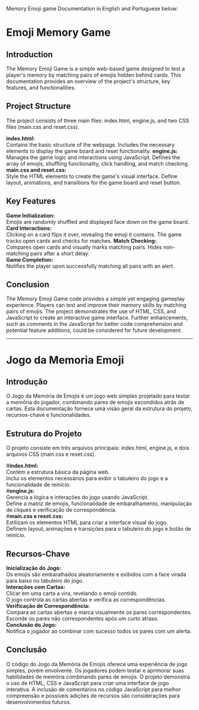 Memory Emoji game Documentation in English and Portuguese below:

# **Emoji Memory Game**
## **Introduction**
The Memory Emoji Game is a simple web-based game designed to test a player's memory by matching pairs of emojis hidden behind cards. This documentation provides an overview of the project's structure, key features, and functionalities.

## **Project Structure**
The project consists of three main files: index.html, engine.js, and two CSS files (main.css and reset.css).

**index.html:**  
Contains the basic structure of the webpage.
Includes the necessary elements to display the game board and reset functionality.
**engine.js:**  
Manages the game logic and interactions using JavaScript.
Defines the array of emojis, shuffling functionality, click handling, and match checking.
**main.css and reset.css:**  
Style the HTML elements to create the game's visual interface.
Define layout, animations, and transitions for the game board and reset button.

## **Key Features**  
**Game Initialization:**  
Emojis are randomly shuffled and displayed face down on the game board.
**Card Interactions:**  
Clicking on a card flips it over, revealing the emoji it contains.
The game tracks open cards and checks for matches.
**Match Checking:**  
Compares open cards and visually marks matching pairs.
Hides non-matching pairs after a short delay.  
**Game Completion:**  
Notifies the player upon successfully matching all pairs with an alert.

## **Conclusion**  
The Memory Emoji Game code provides a simple yet engaging gameplay experience. Players can test and improve their memory skills by matching pairs of emojis. The project demonstrates the use of HTML, CSS, and JavaScript to create an interactive game interface. Further enhancements, such as comments in the JavaScript for better code comprehension and potential feature additions, could be considered for future development.  

-------------------------------------------------------------------------------------------

# **Jogo da Memoria Emoji**
## **Introdução**  
O Jogo da Memória de Emojis é um jogo web simples projetado para testar a memória do jogador, combinando pares de emojis escondidos atrás de cartas. Esta documentação fornece uma visão geral da estrutura do projeto, recursos-chave e funcionalidades.  

## **Estrutura do Projeto**  
O projeto consiste em três arquivos principais: index.html, engine.js, e dois arquivos CSS (main.css e reset.css).

#**index.html:**  
Contém a estrutura básica da página web.  
Inclui os elementos necessários para exibir o tabuleiro do jogo e a funcionalidade de reinício.  
#**engine.js:**  
Gerencia a lógica e interações do jogo usando JavaScript.  
Define a matriz de emojis, funcionalidade de embaralhamento, manipulação de cliques e verificação de correspondência.  
#**main.css e reset.css:**  
Estilizam os elementos HTML para criar a interface visual do jogo.  
Definem layout, animações e transições para o tabuleiro do jogo e botão de reinício.  

## **Recursos-Chave**  
**Inicialização do Jogo:**  
Os emojis são embaralhados aleatoriamente e exibidos com a face virada para baixo no tabuleiro do jogo.  
**Interações com Cartas:**  
Clicar em uma carta a vira, revelando o emoji contido.   
O jogo controla as cartas abertas e verifica as correspondências.  
**Verificação de Correspondência:**  
Compara as cartas abertas e marca visualmente os pares correspondentes.  
Esconde os pares não correspondentes após um curto atraso.  
**Conclusão do Jogo:**  
Notifica o jogador ao combinar com sucesso todos os pares com um alerta.  

## **Conclusão**  
O código do Jogo da Memória de Emojis oferece uma experiência de jogo simples, porém envolvente. Os jogadores podem testar e aprimorar suas habilidades de memória combinando pares de emojis. O projeto demonstra o uso de HTML, CSS e JavaScript para criar uma interface de jogo interativa. A inclusão de comentários no código JavaScript para melhor compreensão e possíveis adições de recursos são considerações para desenvolvimentos futuros.  
